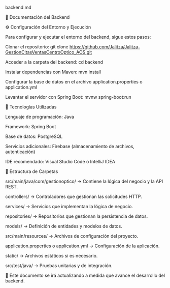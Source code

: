 backend.md

🚀 Documentación del Backend

⚙️ Configuración del Entorno y Ejecución

Para configurar y ejecutar el entorno del backend, sigue estos pasos:

Clonar el repositorio: git clone https://github.com/Jalitza/Jalitza-GestionCitasVentasCentroOptico_AOS.git

Acceder a la carpeta del backend: cd backend

Instalar dependencias con Maven: mvn install

Configurar la base de datos en el archivo application.properties o application.yml

Levantar el servidor con Spring Boot: mvnw spring-boot:run

📌 Tecnologías Utilizadas

Lenguaje de programación: Java

Framework: Spring Boot

Base de datos: PostgreSQL 

Servicios adicionales: Firebase (almacenamiento de archivos, autenticación)

IDE recomendado: Visual Studio Code o IntelliJ IDEA

📁 Estructura de Carpetas

src/main/java/com/gestionoptico/ → Contiene la lógica del negocio y la API REST.

controllers/ → Controladores que gestionan las solicitudes HTTP.

services/ → Servicios que implementan la lógica de negocio.

repositories/ → Repositorios que gestionan la persistencia de datos.

models/ → Definición de entidades y modelos de datos.

src/main/resources/ → Archivos de configuración del proyecto.

application.properties o application.yml → Configuración de la aplicación.

static/ → Archivos estáticos si es necesario.

src/test/java/ → Pruebas unitarias y de integración.

🚀 Este documento se irá actualizando a medida que avance el desarrollo del backend.

